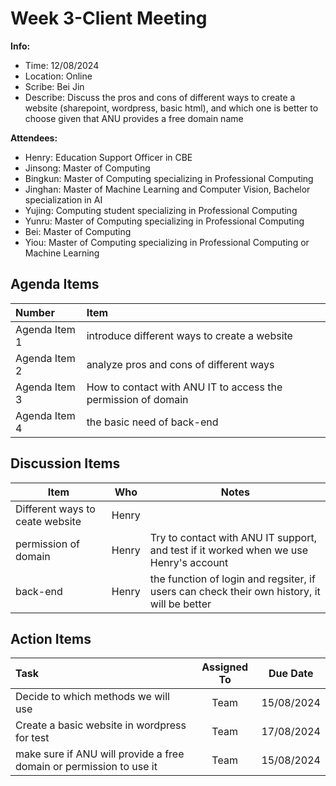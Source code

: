 # Week 3-Client Meeting
**Info:**
- Time: 12/08/2024
- Location: Online
- Scribe: Bei Jin
- Describe: Discuss the pros and cons of different ways to create a website (sharepoint, wordpress, basic html), and which one is better to choose given that ANU provides a free domain name

**Attendees:**
- Henry: Education Support Officer in CBE
- Jinsong: Master of Computing
- Bingkun: Master of Computing specializing in Professional Computing
- Jinghan: Master of Machine Learning and Computer Vision, Bachelor specialization in AI
- Yujing: Computing student specializing in Professional Computing
- Yunru: Master of Computing specializing in Professional Computing
- Bei: Master of Computing
- Yiou: Master of Computing specializing in Professional Computing or Machine Learning


## Agenda Items
|Number          | Item                                               |
|:---------------|:---------------------------------------------------|
|Agenda Item 1   | introduce different ways to create a website              |
|Agenda Item 2   | analyze pros and cons of different ways|
|Agenda Item 3   | How to contact with ANU IT to access the permission of domain    |
|Agenda Item 4   | the basic need of back-end      |


## Discussion Items
| Item                           |Who            |Notes                                       |
|--------------------------------|---------------|--------------------------------------------|
| Different ways to ceate website |Henry     ||Why do we want to use wordpress, is there any risks for this method|
| permission of domain      |Henry           |Try to contact with ANU IT support, and test if it worked when we use Henry's account|
|  back-end  |Henry           |the function of login and regsiter, if users can check their own history, it will be better|



## Action Items
|Task                           | Assigned To |Due Date             |
|:------------------------------|:-----------:|:-------------------:|
|Decide to which methods we will use |    Team     |15/08/2024           |
|Create a basic website in wordpress for test  |    Team     |17/08/2024           |
|make sure if ANU will provide a free domain or permission to use it  |    Team     |15/08/2024           |
